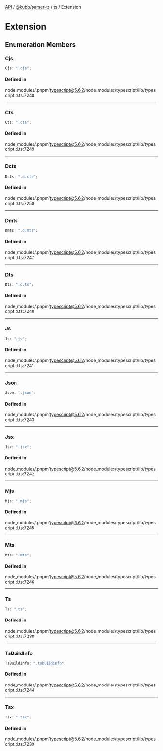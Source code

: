 [API](../../../../../packages.md) / [@kubb/parser-ts](../../../index.md) / [ts](../index.md) / Extension

# Extension

## Enumeration Members

### Cjs

```ts
Cjs: ".cjs";
```

#### Defined in

node\_modules/.pnpm/typescript@5.6.2/node\_modules/typescript/lib/typescript.d.ts:7248

***

### Cts

```ts
Cts: ".cts";
```

#### Defined in

node\_modules/.pnpm/typescript@5.6.2/node\_modules/typescript/lib/typescript.d.ts:7249

***

### Dcts

```ts
Dcts: ".d.cts";
```

#### Defined in

node\_modules/.pnpm/typescript@5.6.2/node\_modules/typescript/lib/typescript.d.ts:7250

***

### Dmts

```ts
Dmts: ".d.mts";
```

#### Defined in

node\_modules/.pnpm/typescript@5.6.2/node\_modules/typescript/lib/typescript.d.ts:7247

***

### Dts

```ts
Dts: ".d.ts";
```

#### Defined in

node\_modules/.pnpm/typescript@5.6.2/node\_modules/typescript/lib/typescript.d.ts:7240

***

### Js

```ts
Js: ".js";
```

#### Defined in

node\_modules/.pnpm/typescript@5.6.2/node\_modules/typescript/lib/typescript.d.ts:7241

***

### Json

```ts
Json: ".json";
```

#### Defined in

node\_modules/.pnpm/typescript@5.6.2/node\_modules/typescript/lib/typescript.d.ts:7243

***

### Jsx

```ts
Jsx: ".jsx";
```

#### Defined in

node\_modules/.pnpm/typescript@5.6.2/node\_modules/typescript/lib/typescript.d.ts:7242

***

### Mjs

```ts
Mjs: ".mjs";
```

#### Defined in

node\_modules/.pnpm/typescript@5.6.2/node\_modules/typescript/lib/typescript.d.ts:7245

***

### Mts

```ts
Mts: ".mts";
```

#### Defined in

node\_modules/.pnpm/typescript@5.6.2/node\_modules/typescript/lib/typescript.d.ts:7246

***

### Ts

```ts
Ts: ".ts";
```

#### Defined in

node\_modules/.pnpm/typescript@5.6.2/node\_modules/typescript/lib/typescript.d.ts:7238

***

### TsBuildInfo

```ts
TsBuildInfo: ".tsbuildinfo";
```

#### Defined in

node\_modules/.pnpm/typescript@5.6.2/node\_modules/typescript/lib/typescript.d.ts:7244

***

### Tsx

```ts
Tsx: ".tsx";
```

#### Defined in

node\_modules/.pnpm/typescript@5.6.2/node\_modules/typescript/lib/typescript.d.ts:7239
